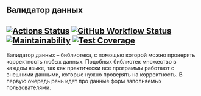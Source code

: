 ## Валидатор данных
[![Actions Status](https://github.com/gpiento/java-project-78/actions/workflows/hexlet-check.yml/badge.svg)](https://github.com/gpiento/java-project-78/actions)
[![GitHub Workflow Status](https://github.com//gpiento/java-project-78/actions/workflows/github-check.yml/badge.svg)](https://github.com/gpiento/java-project-78/actions)
[![Maintainability](https://api.codeclimate.com/v1/badges/5409c5fc72a5aacbfc38/maintainability)](https://codeclimate.com/github/gpiento/java-project-78/maintainability)
[![Test Coverage](https://api.codeclimate.com/v1/badges/5409c5fc72a5aacbfc38/test_coverage)](https://codeclimate.com/github/gpiento/java-project-78/test_coverage)
---
Валидатор данных – библиотека, с помощью которой можно проверять корректность любых данных. Подобных библиотек множество в каждом языке, так как практически все программы работают с внешними данными, которые нужно проверять на корректность. В первую очередь речь идет про данные форм заполняемых пользователями.
